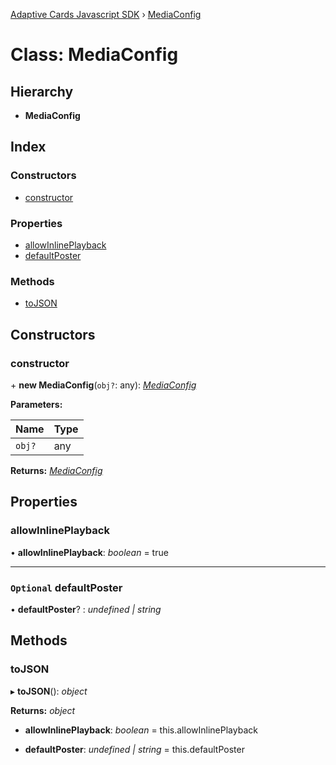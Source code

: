[Adaptive Cards Javascript SDK](../README.md) › [MediaConfig](mediaconfig.md)

# Class: MediaConfig

## Hierarchy

* **MediaConfig**

## Index

### Constructors

* [constructor](mediaconfig.md#constructor)

### Properties

* [allowInlinePlayback](mediaconfig.md#allowinlineplayback)
* [defaultPoster](mediaconfig.md#optional-defaultposter)

### Methods

* [toJSON](mediaconfig.md#tojson)

## Constructors

###  constructor

\+ **new MediaConfig**(`obj?`: any): *[MediaConfig](mediaconfig.md)*

**Parameters:**

Name | Type |
------ | ------ |
`obj?` | any |

**Returns:** *[MediaConfig](mediaconfig.md)*

## Properties

###  allowInlinePlayback

• **allowInlinePlayback**: *boolean* = true

___

### `Optional` defaultPoster

• **defaultPoster**? : *undefined | string*

## Methods

###  toJSON

▸ **toJSON**(): *object*

**Returns:** *object*

* **allowInlinePlayback**: *boolean* = this.allowInlinePlayback

* **defaultPoster**: *undefined | string* = this.defaultPoster
